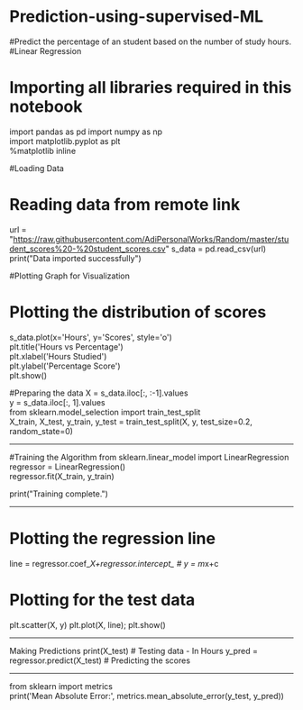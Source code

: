 # Prediction-using-supervised-ML
#Predict the percentage of an student based on the number of study hours.
#Linear Regression
# Importing all libraries required in this notebook

import pandas as pd
import numpy as np  
import matplotlib.pyplot as plt  
%matplotlib inline

#Loading Data
# Reading data from remote link
url = "https://raw.githubusercontent.com/AdiPersonalWorks/Random/master/student_scores%20-%20student_scores.csv"
s_data = pd.read_csv(url)
print("Data imported successfully")

#Plotting Graph for Visualization
# Plotting the distribution of scores
s_data.plot(x='Hours', y='Scores', style='o')  
plt.title('Hours vs Percentage')  
plt.xlabel('Hours Studied')  
plt.ylabel('Percentage Score')  
plt.show()

#Preparing the data
X = s_data.iloc[:, :-1].values  
y = s_data.iloc[:, 1].values  
from sklearn.model_selection import train_test_split  
X_train, X_test, y_train, y_test = train_test_split(X, y, 
                            test_size=0.2, random_state=0) 
                            
---------------------------------------------------------------------------
#Training the Algorithm
from sklearn.linear_model import LinearRegression  
regressor = LinearRegression()  
regressor.fit(X_train, y_train) 

print("Training complete.")

---------------------------------------------------------------------------
# Plotting the regression line
line = regressor.coef_*X+regressor.intercept_      # y = m*x+c

# Plotting for the test data
plt.scatter(X, y)
plt.plot(X, line);
plt.show()

---------------------------------------------------------------------------
Making Predictions
print(X_test) # Testing data - In Hours
y_pred = regressor.predict(X_test) # Predicting the scores

---------------------------------------------------------------------------
from sklearn import metrics  
print('Mean Absolute Error:', 
      metrics.mean_absolute_error(y_test, y_pred)) 
      
